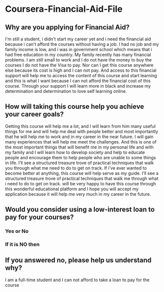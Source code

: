 # Coursera-Financial-Aid-File

## Why are you applying for Financial Aid?

I'm still a student, i didn't start my career yet and i need the financial aid because i can't afford the courses without having a job.
I had no job and my family income is low, and i was in government school which means that i had free education in my country.
My family recently has many financial problems.
I am still small to work and I do not have the money to buy the courses I do not have the Visa to pay.
Nor can I get this course anywhere else because its cost is high and I can not pay.
And access to this financial support will help me to access the content of this course and start learning and this is what I want because I can not afford the financial cost of this course.
Through your support I will learn more in black and increase my determination and determination to love self learning online.

## How will taking this course help you achieve your career goals?

Getting this course will help me a lot, and I will learn from him many useful things for me and will help me deal with people better and
most importantly that he will help me to work and in my career in the near future. I will gain many experiences that will help me meet the
challenges. And this is one of the most important things that will benefit me in my personal life and with my family and I will learn how
to develop society and help to educate people and encourage them to help people who are unable to some things in life. I’ll see
a structured treasure trove of practical techniques that walk you through what me need to do to get on track. If i’ve ever wanted to become
better at anything, this course will help serve as my guide. I’ll see a structured treasure trove of practical techniques that walk me
through what i need to do to get on track. will be very happy to have this course through this wonderful educational platform and I hope
you will accept my application because it will help me very much in my career in the future.

## Would you consider using a low-interest loan to pay for your courses?
  ### Yes or No
 
 ### If it is NO then
## If you answered no, please help us understand why?

I am a full-time student and I can not afford to take a loan to pay for the course
